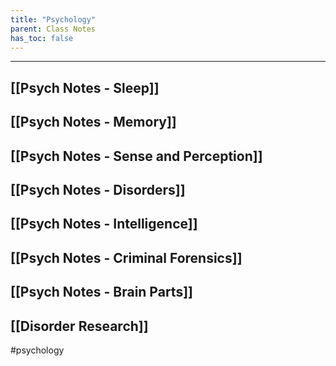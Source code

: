 ```yaml
---
title: "Psychology"
parent: Class Notes
has_toc: false
---
```

___
## [[Psych Notes - Sleep]]

## [[Psych Notes - Memory]]

## [[Psych Notes - Sense and Perception]]

## [[Psych Notes - Disorders]]

## [[Psych Notes - Intelligence]]

## [[Psych Notes - Criminal Forensics]]

## [[Psych Notes - Brain Parts]]
## [[Disorder Research]]
#psychology
